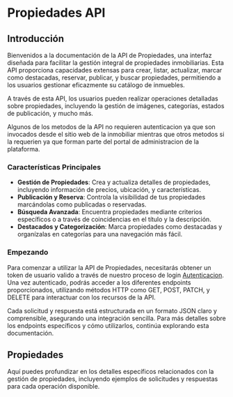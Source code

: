 # Propiedades API

## Introducción

Bienvenidos a la documentación de la API de Propiedades, una interfaz diseñada para facilitar la gestión integral de propiedades inmobiliarias. Esta API proporciona capacidades extensas para crear, listar, actualizar, marcar como destacadas, reservar, publicar, y buscar propiedades, permitiendo a los usuarios gestionar eficazmente su catálogo de inmuebles.

A través de esta API, los usuarios pueden realizar operaciones detalladas sobre propiedades, incluyendo la gestión de imágenes, categorías, estados de publicación, y mucho más.

Algunos de los metodos de la API no requieren autenticacion ya que son invocados desde el sitio web de la inmobiliar mientras que otros metodos si la requerien ya que forman parte del portal de administracion de la plataforma.

### Características Principales

- **Gestión de Propiedades**: Crea y actualiza detalles de propiedades, incluyendo información de precios, ubicación, y características.
- **Publicación y Reserva**: Controla la visibilidad de tus propiedades marcándolas como publicadas o reservadas.
- **Búsqueda Avanzada**: Encuentra propiedades mediante criterios específicos o a través de coincidencias en el título y la descripción.
- **Destacados y Categorización**: Marca propiedades como destacadas y organízalas en categorías para una navegación más fácil.

### Empezando

Para comenzar a utilizar la API de Propiedades, necesitarás obtener un token de usuario valido a través de nuestro proceso de login [Autenticacion](/developer/autenticacion.html#introduccion). Una vez autenticado, podrás acceder a los diferentes endpoints proporcionados, utilizando métodos HTTP como GET, POST, PATCH, y DELETE para interactuar con los recursos de la API.

Cada solicitud y respuesta está estructurada en un formato JSON claro y comprensible, asegurando una integración sencilla. Para más detalles sobre los endpoints específicos y cómo utilizarlos, continúa explorando esta documentación.

## Propiedades

Aquí puedes profundizar en los detalles específicos relacionados con la gestión de propiedades, incluyendo ejemplos de solicitudes y respuestas para cada operación disponible.

<script setup>
import Swagger from '/components/Swagger.vue'
</script>

<Swagger id="dialersSwagger" yaml="/specs/propiedades/propiedades.yaml"/>
